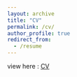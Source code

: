 ```yaml
---
layout: archive
title: "CV"
permalink: /cv/
author_profile: true
redirect_from:
  - /resume
---
```


view here : [CV](../assets/CV.pdf)
